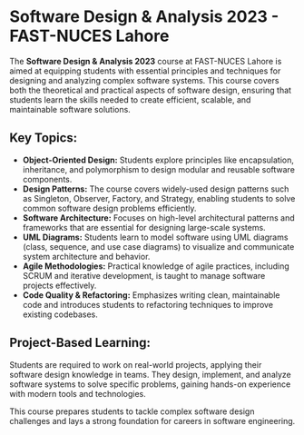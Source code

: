# Software Design & Analysis 2023 - FAST-NUCES Lahore

The **Software Design & Analysis 2023** course at FAST-NUCES Lahore is aimed at equipping students with essential principles and techniques for designing and analyzing complex software systems. This course covers both the theoretical and practical aspects of software design, ensuring that students learn the skills needed to create efficient, scalable, and maintainable software solutions.

## Key Topics:
- **Object-Oriented Design:** Students explore principles like encapsulation, inheritance, and polymorphism to design modular and reusable software components.
- **Design Patterns:** The course covers widely-used design patterns such as Singleton, Observer, Factory, and Strategy, enabling students to solve common software design problems efficiently.
- **Software Architecture:** Focuses on high-level architectural patterns and frameworks that are essential for designing large-scale systems.
- **UML Diagrams:** Students learn to model software using UML diagrams (class, sequence, and use case diagrams) to visualize and communicate system architecture and behavior.
- **Agile Methodologies:** Practical knowledge of agile practices, including SCRUM and iterative development, is taught to manage software projects effectively.
- **Code Quality & Refactoring:** Emphasizes writing clean, maintainable code and introduces students to refactoring techniques to improve existing codebases.

## Project-Based Learning:
Students are required to work on real-world projects, applying their software design knowledge in teams. They design, implement, and analyze software systems to solve specific problems, gaining hands-on experience with modern tools and technologies.

This course prepares students to tackle complex software design challenges and lays a strong foundation for careers in software engineering.
